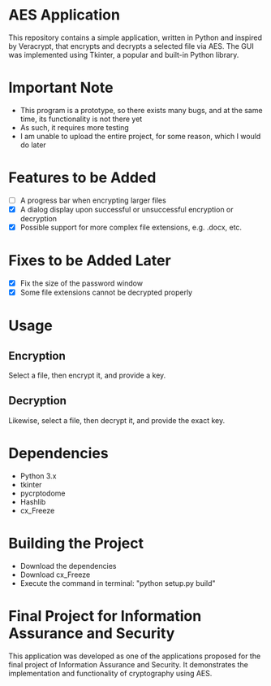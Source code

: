 # AES Application
This repository contains a simple application, written in Python and inspired by Veracrypt, that encrypts and decrypts a selected file via AES. 
The GUI was implemented using Tkinter, a popular and built-in Python library.

# Important Note 
- This program is a prototype, so there exists many bugs, and at the same time, its functionality is not there yet
- As such, it requires more testing  
- I am unable to upload the entire project, for some reason, which I would do later 

# Features to be Added  
- [ ] A progress bar when encrypting larger files 
- [x] A dialog display upon successful or unsuccessful encryption or decryption
- [x] Possible support for more complex file extensions, e.g. .docx, etc.

# Fixes to be Added Later 
- [x] Fix the size of the password window
- [x] Some file extensions cannot be decrypted properly  

# Usage 
## Encryption
Select a file, then encrypt it, and provide a key. 

## Decryption
Likewise, select a file, then decrypt it, and provide the exact key.

# Dependencies 
- Python 3.x
- tkinter
- pycrptodome  
- Hashlib
- cx_Freeze

# Building the Project 
- Download the dependencies 
- Download cx_Freeze
- Execute the command in terminal: "python setup.py build"

# Final Project for Information Assurance and Security
This application was developed as one of the applications proposed for the final project of Information Assurance and Security. It demonstrates the implementation and functionality of cryptography using AES.



